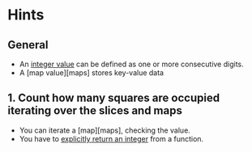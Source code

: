 # Hints

## General

- An [integer value][integers] can be defined as one or more consecutive digits.
- A [map value][maps] stores key-value data

## 1. Count how many squares are occupied iterating over the slices and maps

- You can iterate a [map][maps], checking the value.
- You have to [explicitly return an integer][return] from a function.

[functions]: https://golang.org/ref/spec#Function_declarations
[return]: https://golang.org/ref/spec#Return_statements
[operators]: https://golang.org/ref/spec#Operators
[integers]: https://golang.org/ref/spec#Integer_literals
[calls]: https://golang.org/ref/spec#Calls
